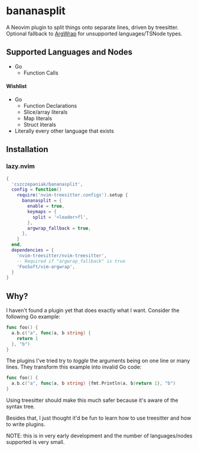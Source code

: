 # bananasplit
A Neovim plugin to split things onto separate lines, driven by treesitter. Optional fallback to [ArgWrap]() for
unsupported languages/TSNode types.

## Supported Languages and Nodes
- Go
  - Function Calls

#### Wishlist
- Go
  - Function Declarations
  - Slice/array literals
  - Map literals
  - Struct literals
- Literally every other language that exists

## Installation

### lazy.nvim

```lua
{
  'cszczepaniak/bananasplit',
  config = function()
    require('nvim-treesitter.configs').setup {
      bananasplit = {
        enable = true,
        keymaps = {
          split = '<leader>fl',
        },
        argwrap_fallback = true,
      },
    }
  end,
  dependencies = {
    'nvim-treesitter/nvim-treesitter',
    -- Required if "argwrap_fallback" is true
    'FooSoft/vim-argwrap',
  }
}
```

## Why?
I haven't found a plugin yet that does exactly what I want. Consider the following Go example:

```go
func foo() {
  a.b.c("a", func(a, b string) {
    return 1
  }, "b")
}
```

The plugins I've tried try to _toggle_ the arguments being on one line or many lines. They transform
this example into invalid Go code:

```go
func foo() {
  a.b.c("a", func(a, b string) {fmt.Println(a, b)return 1}, "b")
}
```

Using treesitter should make this much safer because it's aware of the syntax tree.

Besides that, I just thought it'd be fun to learn how to use treesitter and how to write plugins.

NOTE: this is in very early development and the number of languages/nodes supported is very small.
